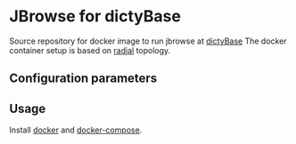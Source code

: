 # JBrowse for dictyBase
Source repository for docker image to run jbrowse at [dictyBase](http://dictybase.org)
The docker container setup is based on [radial](https://github.com/radial/docs)
topology. 


## Configuration parameters

## Usage

Install [docker](http://docker.io) and [docker-compose](http://docs.docker.com/compose/install/).

